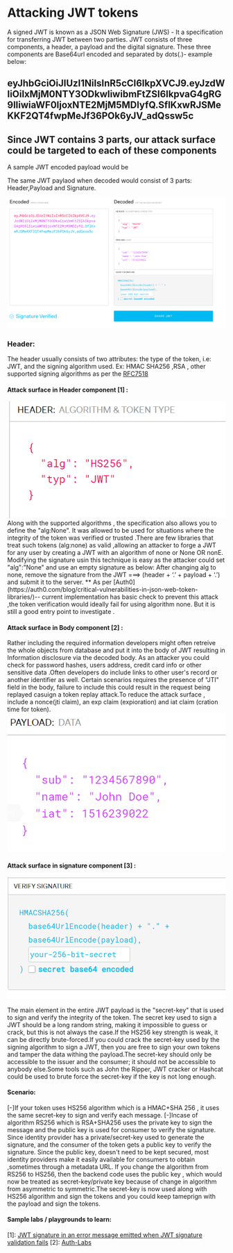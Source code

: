 # Attacking JWT tokens 

A signed JWT is known as a JSON Web Signature (JWS) - It a specification for transferring JWT between two parties.
JWT consists of three components, a header, a payload and the digital signature. These three components are Base64url encoded and separated by dots(.)- example below:
## eyJhbGciOiJIUzI1NiIsInR5cCI6IkpXVCJ9.eyJzdWIiOiIxMjM0NTY3ODkwIiwibmFtZSI6IkpvaG4gRG9lIiwiaWF0IjoxNTE2MjM5MDIyfQ.SflKxwRJSMeKKF2QT4fwpMeJf36POk6yJV_adQssw5c 
## Since JWT contains  3 parts, our attack surface could be targeted to each of these components
A sample JWT encoded payload would be 

The same JWT paylaod  when decoded would consist of 3 parts: Header,Payload and Signature.

<img src="jwt.io.PNG"/>

### Header:
 The header usually consists of two attributes: the type of the token, i.e: JWT, and the signing algorithm used. Ex: HMAC SHA256 ,RSA , other supported signing algorithms as per the [RFC7518](https://tools.ietf.org/html/rfc7518#section-3)
 

 
#### Attack surface in Header component [1] :
 <img src="header.PNG"/>
Along with the supported algorithms , the specification also allows you to define the "alg:None". It was allowed to be used for situations where the integrity of the token was verified or trusted .There are few libraries  that treat such tokens (alg:none) as valid ,allowing an attacker to forge a JWT for any user by creating a JWT with an algorithm of none or None OR nonE. Modifying the signature usin this technique is easy as the attacker could set "alg":"None" and use an empty signature as below:
After changing alg to none, remove the signature from the JWT ===> (header + ‘.’ + payload + ‘.’) and submit it to the server.
** As per [Auth0](https://auth0.com/blog/critical-vulnerabilities-in-json-web-token-libraries/)-- current implementation  has basic check to prevent this attack ,the token verification would ideally fail for using algorithm none. But it is still a good entry point to investigate .


  
#### Attack surface in Body component [2] :
Rather including the required information developers might often retreive the whole objects from database and put it into the body of JWT resulting in Information disclosure via  the decoded body. As an attacker you could check for password hashes, users address, credit card info or other sensitive data .Often developers do include links to other user's record or another identifier as well.
Certain scenarios requires the presence of  "JTI" field in the body, failure to include this could result in the request being replayed casuign a token replay attack.To reduce the attack surface , include a nonce(jti claim), an exp claim (expioration) and iat claim (cration time for token).
  <img src="body.PNG"/>

#### Attack surface in signature component [3] :
 <img src="signature.PNG"/>

The main element in the entire JWT payload is the "secret-key" that is used to sign and verify the integrity of the token.
The secret key used to sign a JWT should be a long random string, making it impossible to guess or crack, but this is not always the case.If the HS256 key strength is weak, it can be directly brute-forced.If you could crack the secret-key used by the signing algorithm to sign a JWT, then you are free to sign your own tokens and tamper the data withing the payload.The secret-key should only be accessible to the issuer and the consumer; it should not be accessible to anybody else.Some tools such as John the Ripper, JWT cracker or Hashcat could be used to brute force the secret-key if the key is not long enough.
#### Scenario:
[-]If your token uses HS256 algorithm which is a HMAC+SHA 256 , it uses the same secret-key to sign and verify each message.
[-]Incase of algorithm RS256 which is RSA+SHA256 uses the private key to sign the message and the public key is used for consumer to verify the signature.
Since identity provider has a private/secret-key used to generate the signature, and the consumer of the token gets a public key to verify the signature. Since the public key, doesn't need to be kept secured, most identity providers make it easily available for consumers to obtain ,sometimes through a metadata URL.
If you change the algorithm from RS256 to HS256, then the backend code uses the public key , which would now be treated as secret-key/private key because of change in algorithm from asymmetric to symmetric.The secret-key is now used along with HS256 algorithm and sign the tokens and you could keep tameprign with the payload and sign the tokens.

#### Sample labs / playgrounds to learn:
[1]: [JWT signature in an error message emitted when JWT signature validation fails](https://auth0.com/docs/security/cve-2019-7644)
[2]: [Auth-Labs](https://authlab.digi.ninja/JWT_Cracking)


